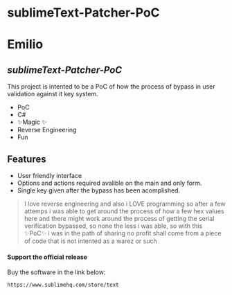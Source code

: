 ﻿# sublimeText-Patcher-PoC
# Emilio
## _sublimeText-Patcher-PoC_

This project is intented to be a PoC of how the process of bypass in user validation against it key system.

- PoC
- C#
- ✨Magic ✨
- Reverse Engineering
- Fun

## Features

- User friendly interface
- Options and actions required avalible on the main and only form.
- Single key given after the bypass has been acomplished.

> I love reverse engineering and also i LOVE programming
> so after a few attemps i was able to get around the process
> of how a few hex values here and there might
> work around the process of getting the serial verification
> bypassed, so none the less i was able,
> so with this ✨PoC✨ i was in the path of sharing
> no profit shall come from a piece of code that is
> not intented as a warez or such

#### Support the official release

Buy the software in the link below:

```sh
https://www.sublimehq.com/store/text
```
